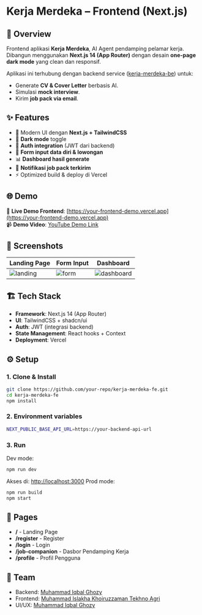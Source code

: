 # Kerja Merdeka – Frontend (Next.js)

## 🚀 Overview
Frontend aplikasi **Kerja Merdeka**, AI Agent pendamping pelamar kerja.  
Dibangun menggunakan **Next.js 14 (App Router)** dengan desain **one-page dark mode** yang clean dan responsif.

Aplikasi ini terhubung dengan backend service ([kerja-merdeka-be](https://github.com/your-repo/kerja-merdeka-be)) untuk:
- Generate **CV & Cover Letter** berbasis AI.
- Simulasi **mock interview**.
- Kirim **job pack via email**.

## ✨ Features
- 🎨 Modern UI dengan **Next.js + TailwindCSS**
- 🌙 **Dark mode** toggle
- 🔑 **Auth integration** (JWT dari backend)
- 📄 **Form input data diri & lowongan**
- 📊 **Dashboard hasil generate**
- 📧 **Notifikasi job pack terkirim**
- ⚡ Optimized build & deploy di Vercel

## 🌐 Demo
🔗 **Live Demo Frontend**: [https://your-frontend-demo.vercel.app](https://your-frontend-demo.vercel.app)  
📹 **Demo Video**: [YouTube Demo Link](https://youtu.be/your-video-link)  

## 📸 Screenshots
| Landing Page | Form Input | Dashboard |
|--------------|------------|-----------|
| ![landing](docs/screenshots/landing.png) | ![form](docs/screenshots/form.png) | ![dashboard](docs/screenshots/dashboard.png) |

## 🏗️ Tech Stack
- **Framework**: Next.js 14 (App Router)
- **UI**: TailwindCSS + shadcn/ui
- **Auth**: JWT (integrasi backend)
- **State Management**: React hooks + Context
- **Deployment**: Vercel

## ⚙️ Setup

### 1. Clone & Install
```bash
git clone https://github.com/your-repo/kerja-merdeka-fe.git
cd kerja-merdeka-fe
npm install
```
### 2. Environment variables
```bash
NEXT_PUBLIC_BASE_API_URL=https://your-backend-api-url
```
### 3. Run
Dev mode:
```bash
npm run dev
```
Akses di: [http://localhost:3000](http://localhost:3000)
Prod mode:
```bash
npm run build
npm start
```

## 📌 Pages
- **/** - Landing Page
- **/register** - Register
- **/login** - Login
- **/job-companion** - Dasbor Pendamping Kerja
- **/profile** - Profil Pengguna

## 👥 Team
- Backend: [Muhammad Iqbal Ghozy](https://github.com/qybbs) 
- Frontend: [Muhammad Islakha Khoiruzzaman Tekhno Agri](https://github.com/lakhatekno) 
- UI/UX: [Muhammad Iqbal Ghozy](https://github.com/Tenshi-X) 
